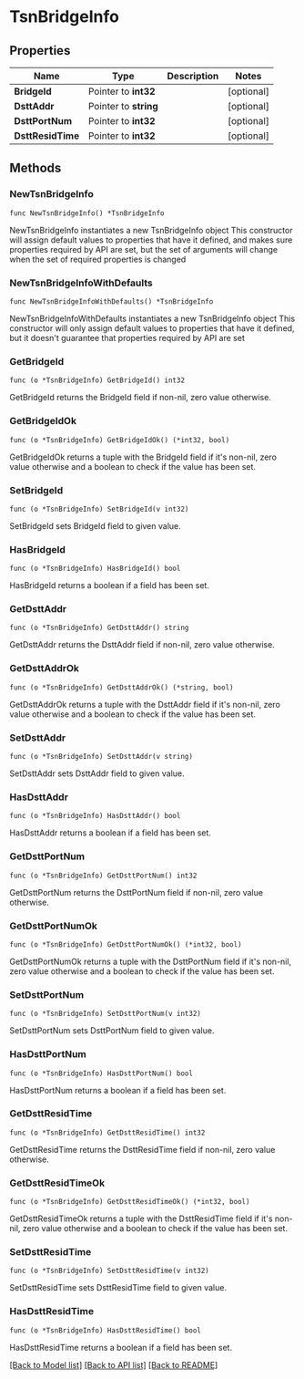 # TsnBridgeInfo

## Properties

Name | Type | Description | Notes
------------ | ------------- | ------------- | -------------
**BridgeId** | Pointer to **int32** |  | [optional] 
**DsttAddr** | Pointer to **string** |  | [optional] 
**DsttPortNum** | Pointer to **int32** |  | [optional] 
**DsttResidTime** | Pointer to **int32** |  | [optional] 

## Methods

### NewTsnBridgeInfo

`func NewTsnBridgeInfo() *TsnBridgeInfo`

NewTsnBridgeInfo instantiates a new TsnBridgeInfo object
This constructor will assign default values to properties that have it defined,
and makes sure properties required by API are set, but the set of arguments
will change when the set of required properties is changed

### NewTsnBridgeInfoWithDefaults

`func NewTsnBridgeInfoWithDefaults() *TsnBridgeInfo`

NewTsnBridgeInfoWithDefaults instantiates a new TsnBridgeInfo object
This constructor will only assign default values to properties that have it defined,
but it doesn't guarantee that properties required by API are set

### GetBridgeId

`func (o *TsnBridgeInfo) GetBridgeId() int32`

GetBridgeId returns the BridgeId field if non-nil, zero value otherwise.

### GetBridgeIdOk

`func (o *TsnBridgeInfo) GetBridgeIdOk() (*int32, bool)`

GetBridgeIdOk returns a tuple with the BridgeId field if it's non-nil, zero value otherwise
and a boolean to check if the value has been set.

### SetBridgeId

`func (o *TsnBridgeInfo) SetBridgeId(v int32)`

SetBridgeId sets BridgeId field to given value.

### HasBridgeId

`func (o *TsnBridgeInfo) HasBridgeId() bool`

HasBridgeId returns a boolean if a field has been set.

### GetDsttAddr

`func (o *TsnBridgeInfo) GetDsttAddr() string`

GetDsttAddr returns the DsttAddr field if non-nil, zero value otherwise.

### GetDsttAddrOk

`func (o *TsnBridgeInfo) GetDsttAddrOk() (*string, bool)`

GetDsttAddrOk returns a tuple with the DsttAddr field if it's non-nil, zero value otherwise
and a boolean to check if the value has been set.

### SetDsttAddr

`func (o *TsnBridgeInfo) SetDsttAddr(v string)`

SetDsttAddr sets DsttAddr field to given value.

### HasDsttAddr

`func (o *TsnBridgeInfo) HasDsttAddr() bool`

HasDsttAddr returns a boolean if a field has been set.

### GetDsttPortNum

`func (o *TsnBridgeInfo) GetDsttPortNum() int32`

GetDsttPortNum returns the DsttPortNum field if non-nil, zero value otherwise.

### GetDsttPortNumOk

`func (o *TsnBridgeInfo) GetDsttPortNumOk() (*int32, bool)`

GetDsttPortNumOk returns a tuple with the DsttPortNum field if it's non-nil, zero value otherwise
and a boolean to check if the value has been set.

### SetDsttPortNum

`func (o *TsnBridgeInfo) SetDsttPortNum(v int32)`

SetDsttPortNum sets DsttPortNum field to given value.

### HasDsttPortNum

`func (o *TsnBridgeInfo) HasDsttPortNum() bool`

HasDsttPortNum returns a boolean if a field has been set.

### GetDsttResidTime

`func (o *TsnBridgeInfo) GetDsttResidTime() int32`

GetDsttResidTime returns the DsttResidTime field if non-nil, zero value otherwise.

### GetDsttResidTimeOk

`func (o *TsnBridgeInfo) GetDsttResidTimeOk() (*int32, bool)`

GetDsttResidTimeOk returns a tuple with the DsttResidTime field if it's non-nil, zero value otherwise
and a boolean to check if the value has been set.

### SetDsttResidTime

`func (o *TsnBridgeInfo) SetDsttResidTime(v int32)`

SetDsttResidTime sets DsttResidTime field to given value.

### HasDsttResidTime

`func (o *TsnBridgeInfo) HasDsttResidTime() bool`

HasDsttResidTime returns a boolean if a field has been set.


[[Back to Model list]](../README.md#documentation-for-models) [[Back to API list]](../README.md#documentation-for-api-endpoints) [[Back to README]](../README.md)


